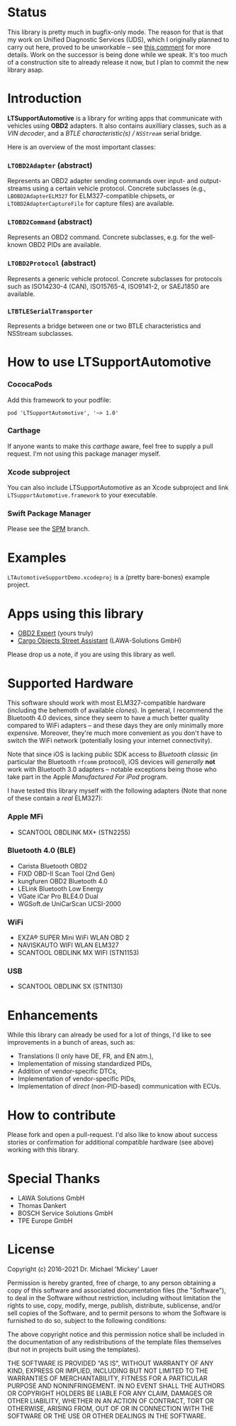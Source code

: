 # Status #

This library is pretty much in bugfix-only mode. The reason for that is that my work on Unified Diagnostic Services (UDS), which I originally planned to carry out here, proved to be unworkable – see [this comment](https://github.com/mickeyl/LTSupportAutomotive/issues/35#issuecomment-808062461) for more details.
Work on the successor is being done while we speak. It's too much of a construction site to already release it now, but I plan to commit the new library asap.

# Introduction #

**LTSupportAutomotive** is a library for writing apps that communicate with vehicles using **OBD2** adapters. It also contains auxilliary classes, such as a *VIN decoder*, and a *BTLE characteristic(s) / `NSStream`* serial bridge.

Here is an overview of the most important classes:

### `LTOBD2Adapter` (abstract) ###

Represents an OBD2 adapter sending commands over input- and output-streams using a certain vehicle protocol. Concrete subclasses (e.g., `LBOBD2AdapterELM327` for ELM327-compatible chipsets, or `LTOBD2AdapterCaptureFile` for capture files) are available.

### `LTOBD2Command` (abstract) ###

Represents an OBD2 command. Concrete subclasses, e.g. for the well-known OBD2 PIDs are available.

### `LTOBD2Protocol` (abstract) ###

Represents a generic vehicle protocol. Concrete subclasses for protocols such as ISO14230-4 (CAN), ISO15765-4, ISO9141-2, or SAEJ1850 are available.

### `LTBTLESerialTransporter` ###

Represents a bridge between one or two BTLE characteristics and NSStream subclasses.

# How to use LTSupportAutomotive #

### CococaPods ###

Add this framework to your podfile:
```
pod 'LTSupportAutomotive', '~> 1.0'
```

### Carthage ###

If anyone wants to make this *carthage* aware, feel free to supply a pull request. I'm not using this package manager myself.

### Xcode subproject ###

You can also include LTSupportAutomotive as an Xcode subproject and link `LTSupportAutomotive.framework` to your executable.

### Swift Package Manager ###

Please see the [SPM](https://github.com/mickeyl/LTSupportAutomotive/tree/SPM) branch.

# Examples #

`LTAutomotiveSupportDemo.xcodeproj` is a (pretty bare-bones) example project.

# Apps using this library #

* [OBD2 Expert](https://itunes.apple.com/de/app/cargo-objects-street-assistant/id1142156521?mt=8) (yours truly)
* [Cargo Objects Street Assistant](https://itunes.apple.com/de/app/cargo-objects-street-assistant/id1092020114?mt=8) (LAWA-Solutions GmbH)

Please drop us a note, if you are using this library as well.

# Supported Hardware #

This software should work with most ELM327-compatible hardware (including the behemoth of available *clones*). In general, I recommend the Bluetooth 4.0 devices, since they seem to have a much better quality compared to WiFi adapters – and these days they are only minimally more expensive. Moreover, they're much more convenient as you don't have to switch the WiFi network (potentially losing your internet connectivity).

Note that since iOS is lacking public SDK access to *Bluetooth classic* (in particular the Bluetooth `rfcomm` protocol), iOS devices will _generally_ **not** work with Bluetooth 3.0 adapters – notable exceptions being those who take part in the Apple _Manufactured For iPod_ program.

I have tested this library myself with the following adapters (Note that none of these contain a *real* ELM327):

### Apple MFi ###
* SCANTOOL OBDLINK MX+ (STN2255)

### Bluetooth 4.0 (BLE) ###
* Carista Bluetooth OBD2
* FIXD OBD-II Scan Tool (2nd Gen)
* kungfuren OBD2 Bluetooth 4.0
* LELink Bluetooth Low Energy
* VGate iCar Pro BLE4.0 Dual
* WGSoft.de UniCarScan UCSI-2000

### WiFi ###
* EXZA® SUPER Mini WiFi WLAN OBD 2
* NAVISKAUTO WIFI WLAN ELM327
* SCANTOOL OBDLINK MX WIFI (STN1153)

### USB ###
* SCANTOOL OBDLINK SX (STN1130)

# Enhancements #

While this library can already be used for a lot of things, I'd like to see improvements in a bunch of areas, such as:

* Translations (I only have DE, FR, and EN atm.),
* Implementation of missing standardized PIDs,
* Addition of vendor-specific DTCs,
* Implementation of vendor-specific PIDs,
* Implementation of *direct* (non-PID-based) communication with ECUs.

# How to contribute #

Please fork and open a pull-request. I'd also like to know about success stories or confirmation for additional compatible hardware (see above) working with this library.

# Special Thanks #

* LAWA Solutions GmbH
* Thomas Dankert
* BOSCH Service Solutions GmbH
* TPE Europe GmbH

# License #

Copyright (c) 2016-2021 Dr. Michael 'Mickey' Lauer

Permission is hereby granted, free of charge, to any person obtaining a copy of this software and associated documentation files (the "Software"), to deal in the Software without restriction, including without limitation the rights to use, copy, modify, merge, publish, distribute, sublicense, and/or sell copies of the Software, and to permit persons to whom the Software is furnished to do so, subject to the following conditions:

The above copyright notice and this permission notice shall be included in the documentation of any redistributions of the template files themselves (but not in projects built using the templates).

THE SOFTWARE IS PROVIDED "AS IS", WITHOUT WARRANTY OF ANY KIND, EXPRESS OR IMPLIED, INCLUDING BUT NOT LIMITED TO THE WARRANTIES OF MERCHANTABILITY, FITNESS FOR A PARTICULAR PURPOSE AND NONINFRINGEMENT. IN NO EVENT SHALL THE AUTHORS OR COPYRIGHT HOLDERS BE LIABLE FOR ANY CLAIM, DAMAGES OR OTHER LIABILITY, WHETHER IN AN ACTION OF CONTRACT, TORT OR OTHERWISE, ARISING FROM, OUT OF OR IN CONNECTION WITH THE SOFTWARE OR THE USE OR OTHER DEALINGS IN THE SOFTWARE.
